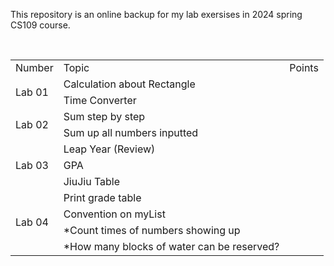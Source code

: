<!--README for Lab-->

This repository is an online backup for my lab exersises in 2024 spring CS109 course.

<br>

<!--Lab Title-->

<table>
    <!--This is head-->
    <tr>
        <td>Number</td>
        <td>Topic</td>
        <td>Points</td>
    </tr>
    <!--This is content-->
    <tr>
        <td rowspan="2">Lab 01</td>
        <td>Calculation about Rectangle</td>
    </tr>
    <tr>
        <td>Time Converter</td>
    </tr>
    <tr>
        <td rowspan="2">Lab 02</td>
        <td>Sum step by step</td>
    </tr>
    <tr>
        <td>Sum up all numbers inputted</td>
    </tr>
    <tr>
        <td rowspan="3">Lab 03</td>
        <td>Leap Year (Review)</td>
    </tr>
    <tr>
        <td>GPA</td>
    </tr>
    <tr>
        <td>JiuJiu Table</td>
    </tr>
    <tr>
        <td rowspan="4">Lab 04</td>
        <td>Print grade table</td>
    </tr>
    <tr>
        <td>Convention on myList</td>
    </tr>
    <tr>
        <td>*Count times of numbers showing up</td>
    </tr>
    <tr>
        <td>*How many blocks of water can be reserved?</td>
    </tr>
</table>

<!--This is an end-->